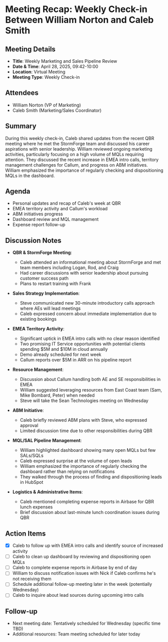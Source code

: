 
# Meeting Recap: Weekly Check-in Between William Norton and Caleb Smith

## Meeting Details
- **Title**: Weekly Marketing and Sales Pipeline Review
- **Date & Time**: April 28, 2025, 09:42-10:00
- **Location**: Virtual Meeting
- **Meeting Type**: Weekly Check-in

## Attendees
- William Norton (VP of Marketing)
- Caleb Smith (Marketing/Sales Coordinator)

## Summary
During this weekly check-in, Caleb shared updates from the recent QBR meeting where he met the StormForge team and discussed his career aspirations with senior leadership. William reviewed ongoing marketing activities, particularly focusing on a high volume of MQLs requiring attention. They discussed the recent increase in EMEA intro calls, territory management challenges for Callum, and progress on ABM initiatives. William emphasized the importance of regularly checking and dispositioning MQLs in the dashboard.

## Agenda
- Personal updates and recap of Caleb's week at QBR
- EMEA territory activity and Callum's workload
- ABM initiatives progress
- Dashboard review and MQL management
- Expense report follow-up

## Discussion Notes
- **QBR & StormForge Meeting**:
    
    - Caleb attended an informational meeting about StormForge and met team members including Logan, Rod, and Craig
    - Had career discussions with senior leadership about pursuing customer success path
    - Plans to restart training with Frank
- **Sales Strategy Implementation**:
    - Steve communicated new 30-minute introductory calls approach where AEs will lead meetings
    - Caleb expressed concern about immediate implementation due to existing bookings
- **EMEA Territory Activity**:
    - Significant uptick in EMEA intro calls with no clear reason identified
    - Two promising IT Service opportunities with potential clients spending $5M and $10M in cloud annually
    - Demo already scheduled for next week
    - Callum reports over $5M in ARR on his pipeline report
- **Resource Management**:
    - Discussion about Callum handling both AE and SE responsibilities in EMEA
    - William suggested leveraging resources from East Coast team (Sam, Mike Bombard, Peter) when needed
    - Steve will take the Sean Technologies meeting on Wednesday
- **ABM Initiative**:
    - Caleb briefly reviewed ABM plans with Steve, who expressed approval
    - Limited discussion time due to other responsibilities during QBR
- **MQL/SAL Pipeline Management**:
    - William highlighted dashboard showing many open MQLs but few SALs/SQLs
    - Caleb expressed surprise at the volume of open leads
    - William emphasized the importance of regularly checking the dashboard rather than relying on notifications
    - They walked through the process of finding and dispositioning leads in HubSpot
- **Logistics & Administrative Items**:
    - Caleb mentioned completing expense reports in Airbase for QBR lunch expenses
    - Brief discussion about last-minute lunch coordination issues during QBR

## Action Items
- [x] Caleb to follow up with EMEA intro calls and identify source of increased activity
- [ ] Caleb to clean up dashboard by reviewing and dispositioning open MQLs
- [ ] Caleb to complete expense reports in Airbase by end of day
- [ ] William to discuss notification issues with Nick if Caleb confirms he's not receiving them
- [ ] Schedule additional follow-up meeting later in the week (potentially Wednesday)
- [ ] Caleb to inquire about lead sources during upcoming intro calls

## Follow-up
- Next meeting date: Tentatively scheduled for Wednesday (specific time TBD)
- Additional resources: Team meeting scheduled for later today